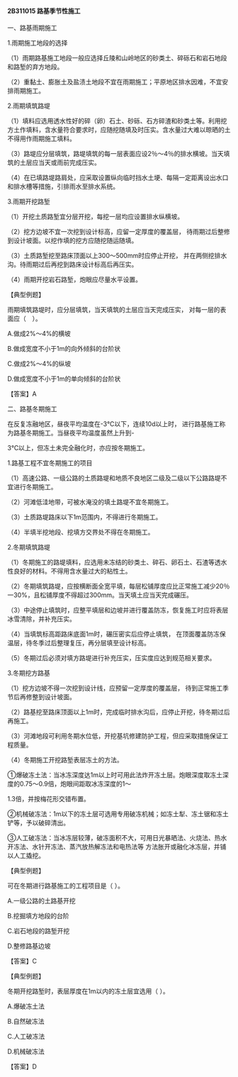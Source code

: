#### 2B311015	路基季节性施工

一、路基雨期施工

1.雨期施工地段的选择

（1）雨期路基施工地段一般应选择丘陵和山岭地区的砂类土、碎砾石和岩石地段和路堑的弃方地段。

（2）重黏土、膨胀土及盐渍土地段不宜在雨期施工；平原地区排水因难，不宜安排雨期施工。



2.雨期填筑路堤

（1）填料应选用透水性好的碎（卵）石土、砂砾、石方碎渣和砂类土等。利用挖方土作填料，含水量符合要求时，应随挖随填及时压实。含水量过大难以晾晒的土不得用作雨期施工填料。

（3）路堤应分层填筑，路堤填筑的每一层表面应设2％～4％的排水横坡。当天填筑的土层应当天或雨前完成压实。

（4）在已填路堤路肩处，应采取设置纵向临时挡水土埂、每隔一定距离设出水口和排水槽等措施，引排雨水至排水系统。



3.雨期开挖路堑

（1）开挖土质路堑宜分层开挖，每挖一层均应设置排水纵横坡。

（2）挖方边坡不宜一次挖到设计标高，应留一定厚度的覆盖层， 待雨期过后整修到设计坡面。以挖作填的挖方应随挖随运随填。

（3）土质路堑挖至路床顶面以上300～500mm时应停止开挖， 并在两侧挖排水沟。待雨期过后再挖到路床设计标高后再压实。

（4）雨期开挖岩石路堑，炮眼应尽量水平设置。



【典型例题】

雨期填筑路堤时，应分层填筑，当天填筑的土层应当天完成压实， 对每一层的表面应（　）。

A.做成2%～4%的横坡

B.做成宽度不小于1m的向外倾斜的台阶状

C.做成2%～4%的纵坡

D.做成宽度不小于1m的单向倾斜的台阶状

【答案】A



二、路基冬期施工

在反复冻融地区，昼夜平均温度在-3℃以下，连续10d以上时， 进行路基施工称为路基冬期施工。当昼夜平均温度虽然上升到-

3℃以上，但冻土未完全融化时，亦应按冬期施工。



1.路基工程不宜冬期施工的项目

（1）高速公路、一级公路的土质路堤和地质不良地区二级及二级以下公路路堤不宜进行冬期施工。

（2）河滩低洼地带，可被水淹没的填土路堤不宜冬期施工。

（3）土质路堤路床以下1m范围内，不得进行冬期施工。

（4）半填半挖地段、挖填方交界处不得在冬期施工。



2.冬期填筑路堤

（1）冬期施工的路堤填料，应选用未冻结的砂类土、碎石、卵石土、石渣等透水性良好的材料。不得用含水量过大的粘性土。

（2）冬期填筑路堤，应按横断面全宽平填，每层松铺厚度应比正常施工减少20％一30%，且松铺厚度不得超过300mm。当天填土应当天完成碾压。

（3）中途停止填筑时，应整平填层和边坡并进行覆盖防冻，恢复施工时应将表层冰雪清除，并补充压实。



（4）当填筑标高距路床底面1m时，碾压密实后应停止填筑， 在顶面覆盖防冻保温层，待冬季过后整理复压，再分层填至设计标高。

（5）冬期过后必须对填方路堤进行补充压实，压实度应达到规范相关要求。



3.冬期挖方路基

（1）挖方边坡不得一次挖到设计线，应预留一定厚度的覆盖层， 待到正常施工季节后再修整到设计坡面。

（2）路基挖至路床顶面以上1m时，完成临时排水沟后，应停止开挖，待冬期过后再施工。

（3）河滩地段可利用冬期水位低，开挖基坑修建防护工程，但应采取措施保证工程质量。



（4）冬期施工开挖路堑表层冻土的方法。

①爆破冻土法：当冰冻深度达1m以上时可用此法炸开冻土层。炮眼深度取冻土深度的0.75～0.9倍，炮眼间距取冰冻深度的1～

1.3倍，并按梅花形交错布置。

②机械破冻法：1m以下的冻土层可选用专用破冻机械；如冻土犁、冻土锯和冻土铲等，予以破碎清出。

③人工破冻法：当冰冻层较薄，破冻面积不大，可用日光暴晒法、火烧法、热水开冻法、水针开冻法、蒸汽放热解冻法和电热法等 方法胀开或融化冰冻层，并铺以人工撬挖。



【典型例题】

可在冬期进行路基施工的工程项目是（	）。

A.一级公路的土路基开挖

B.挖掘填方地段的台阶

C.岩石地段的路堑开挖

D.整修路基边坡

【答案】C



【典型例题】

冬期开挖路堑时，表层厚度在1m以内的冻土层宜选用（	）。

A.爆破冻土法

B.自然破冻法

C.人工破冻法

D.机械破冻法

【答案】D

